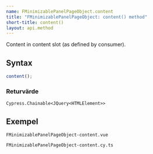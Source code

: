 ```yaml
---
name: FMinimizablePanelPageObject.content
title: "FMinimizablePanelPageObject: content() method"
short-title: content()
layout: api.method
---
```


Content in content slot (as defined by consumer).

## Syntax

```ts nocompile nolint
content();
```

### Returvärde

`Cypress.Chainable<JQuery<HTMLElement>>`

## Exempel

```import static
FMinimizablePanelPageObject-content.vue
```

```import
FMinimizablePanelPageObject-content.cy.ts
```
